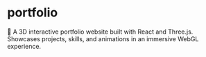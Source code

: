 # portfolio
🎨 A 3D interactive portfolio website built with React and Three.js. Showcases projects, skills, and animations in an immersive WebGL experience.
